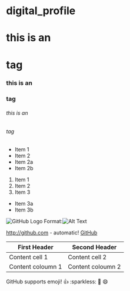 # digital_profile

# this is an <h1>tag
### this is an <h3> tag
###### this is an <h6> tag
  
 * Item 1
* Item 2
* Item 2a
* Item 2b

1. Item 1
2. Item 2
3. Item 3
 * Item 3a
 * Item 3b
 
![GitHub Logo](/images/logo.png)
Format:![Alt Text](url)

http://github.com - automatic!
[GitHub](http://github.com)

First Header | Second Header
------------ | -------------
Content cell 1 | Content cell 2
Content coloumn 1 | Content coloumn 2

GitHub supports emoji!
:+1: :sparkless: :camel: :smile:







